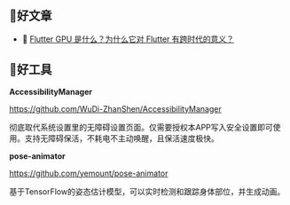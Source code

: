 
## 📖好文章 

* 📄 [Flutter GPU 是什么？为什么它对 Flutter 有跨时代的意义？](https://juejin.cn/post/7399985723673821193)

## 🔨好工具

**AccessibilityManager**

https://github.com/WuDi-ZhanShen/AccessibilityManager

彻底取代系统设置里的无障碍设置页面。仅需要授权本APP写入安全设置即可使用。支持无障碍保活，不耗电不主动唤醒，且保活速度极快。

**pose-animator**

https://github.com/yemount/pose-animator

基于TensorFlow的姿态估计模型，可以实时检测和跟踪身体部位，并生成动画。